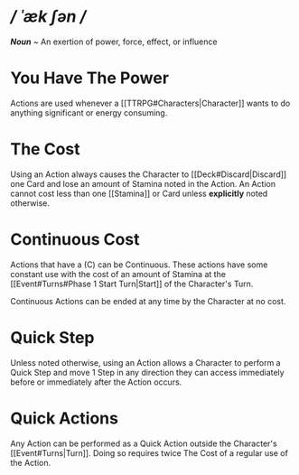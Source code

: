 # */ ˈæk ʃən /*
***Noun*** ~ An exertion of power, force, effect, or influence
# You Have The Power
Actions are used whenever a [[TTRPG#Characters|Character]] wants to do anything significant or energy consuming. 
# The Cost
Using an Action always causes the Character to [[Deck#Discard|Discard]] one Card and lose an amount of Stamina noted in the Action. 
An Action cannot cost less than one [[Stamina]] or Card unless **explicitly** noted otherwise.
# Continuous Cost
Actions that have a (C) can be Continuous. These actions have some constant use with the cost of an amount of Stamina at the [[Event#Turns#Phase 1 Start Turn|Start]] of the Character's Turn.

Continuous Actions can be ended at any time by the Character at no cost.
# Quick Step
Unless noted otherwise, using an Action allows a Character to perform a Quick Step and move 1 Step in any direction they can access immediately before or immediately after the Action occurs.
# Quick Actions
Any Action can be performed as a Quick Action outside the Character's [[Event#Turns|Turn]]. Doing so requires twice The Cost of a regular use of the Action.